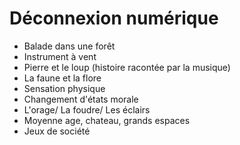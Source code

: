 # Déconnexion numérique 

- Balade dans une forêt
- Instrument à vent 
- Pierre et le loup (histoire racontée par la musique) 
- La faune et la flore
- Sensation physique 
- Changement d'états morale
- L'orage/ La foudre/ Les éclairs
- Moyenne age, chateau, grands espaces
- Jeux de société 
